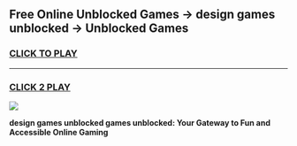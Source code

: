 
## Free Online Unblocked Games → design games unblocked → Unblocked Games
<h3>
<a href="https://premium.freeplayer.one?title=design_games_unblocked&ref=21F">CLICK TO PLAY</a></h3>
<hr>

<h3>
<a href="https://premium.freeplayer.one?title=design_games_unblocked&ref=21F">CLICK 2 PLAY</a>
  
</h3>

<a href="https://premium.freeplayer.one?title=design_games_unblocked&ref=21F/"><img src="https://clearcache.store/games.png"></a>


**design games unblocked games unblocked: Your Gateway to Fun and Accessible Online Gaming**
